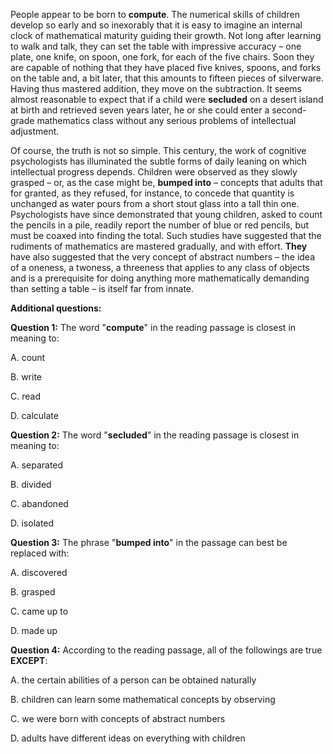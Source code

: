 

People appear to be born to **compute**. The numerical skills of children develop so early and so inexorably that it is easy to imagine an internal clock of mathematical maturity guiding their growth. Not long after learning to walk and talk, they can set the table with impressive accuracy – one plate, one knife, on spoon, one fork, for each of the five chairs. Soon they are capable of nothing that they have placed five knives, spoons, and forks on the table and, a bit later, that this amounts to fifteen pieces of silverware. Having thus mastered addition, they move on the subtraction. It seems almost reasonable to expect that if a child were **secluded** on a desert island at birth and retrieved seven years later, he or she could enter a second-grade mathematics class without any serious problems of intellectual adjustment. 

Of course, the truth is not so simple. This century, the work of cognitive psychologists has illuminated the subtle forms of daily leaning on which intellectual progress depends. Children were observed as they slowly grasped – or, as the case might be, **bumped into** – concepts that adults that for granted, as they refused, for instance, to concede that quantity is unchanged as water pours from a short stout glass into a tall thin one. Psychologists have since demonstrated that young children, asked to count the pencils in a pile, readily report the number of blue or red pencils, but must be coaxed into finding the total. Such studies have suggested that the rudiments of mathematics are mastered gradually, and with effort. **They** have also suggested that the very concept of abstract numbers – the idea of a oneness, a twoness, a threeness that applies to any class of objects and is a prerequisite for doing anything more mathematically demanding than setting a table – is itself far from innate.

**Additional questions:**

**Question 1:** The word "**compute**" in the reading passage is closest in meaning to:

A. count

B. write

C. read

D. calculate

**Question 2:** The word "**secluded**" in the reading passage is closest in meaning to:

A. separated 

B. divided

C. abandoned

D. isolated

**Question 3:** The phrase "**bumped into**" in the passage can best be replaced with:

A. discovered

B. grasped 

C. came up to

D. made up

**Question 4:** According to the reading passage, all of the followings are true **EXCEPT**:

A. the certain abilities of a person can be obtained naturally

B. children can learn some mathematical concepts by observing

C. we were born with concepts of abstract numbers

D. adults have different ideas on everything with children
